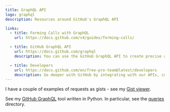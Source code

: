 ```yaml
---
title: GraphQL API
logo: graphql
description: Resources around GitHub's GraphQL API

links:
  - title: Forming Calls with GraphQL
    url: https://docs.github.com/v4/guides/forming-calls/

  - title: GitHub GraphQL API
    url: https://docs.github.com/graphql
    description: You can use the GitHub GraphQL API to create precise and flexible queries for the data you need to integrate with GitHub.

  - title: Developers
    url: https://docs.github.com/en/free-pro-team@latest/developers
    description: Go deeper with GitHub by integrating with our APIs, customizing your GitHub workflow, and building and sharing apps with the community.
---
```


I have a couple of examples of requests as gists - see my [Gist viewer](https://michaelcurrin.github.io/gist-viewer/).

See my [GitHub GraphQL](https://github.com/MichaelCurrin/github-graphql-tool) tool written in Python. In particular, see the [queries](https://github.com/MichaelCurrin/github-graphql-tool/tree/master/ghgql/queries) directory.
